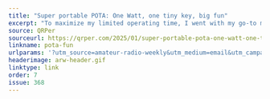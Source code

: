 ```yaml
---
title: "Super portable POTA: One Watt, one tiny key, big fun"
excerpt: "To maximize my limited operating time, I went with my go-to minimalist setup: The Elecraft KX2 and AX1 antenna—a truly dynamic duo."
source: QRPer
sourceurl: https://qrper.com/2025/01/super-portable-pota-one-watt-one-tiny-key-big-fun/
linkname: pota-fun
urlparams: '?utm_source=amateur-radio-weekly&utm_medium=email&utm_campaign=newsletter'
headerimage: arw-header.gif
linktype: link
order: 7
issue: 368
---
```

